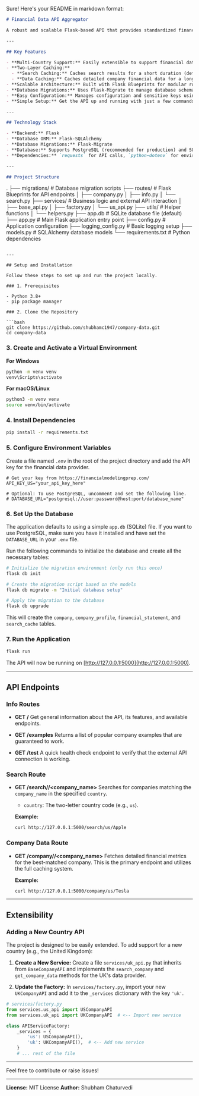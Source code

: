 Sure! Here's your README in markdown format:

```markdown
# Financial Data API Aggregator

A robust and scalable Flask-based API that provides standardized financial data for public companies from various countries. It acts as a middleware, fetching data from external financial APIs, processing it, and serving it through a clean, unified interface with a powerful two-layer database caching system to ensure high performance and reliability.

---

## Key Features

- **Multi-Country Support:** Easily extensible to support financial data from any country's API provider thanks to a Service Factory pattern.
- **Two-Layer Caching:**
  - **Search Caching:** Caches search results for a short duration (default: 1 hour) to reduce redundant API calls.
  - **Data Caching:** Caches detailed company financial data for a longer duration (default: 24 hours) for near-instantaneous responses on subsequent requests.
- **Scalable Architecture:** Built with Flask Blueprints for modular routes and SQLAlchemy for a robust ORM layer.
- **Database Migrations:** Uses Flask-Migrate to manage database schema changes, making updates seamless.
- **Easy Configuration:** Manages configuration and sensitive keys using a `.env` file.
- **Simple Setup:** Get the API up and running with just a few commands.

---

## Technology Stack

- **Backend:** Flask
- **Database ORM:** Flask-SQLAlchemy
- **Database Migrations:** Flask-Migrate
- **Database:** Supports PostgreSQL (recommended for production) and SQLite (for development)
- **Dependencies:** `requests` for API calls, `python-dotenv` for environment management

---

## Project Structure

```

.
├── migrations/             # Database migration scripts
├── routes/                 # Flask Blueprints for API endpoints
│   ├── company.py
│   ├── info.py
│   └── search.py
├── services/               # Business logic and external API interaction
│   ├── base\_api.py
│   ├── factory.py
│   └── us\_api.py
├── utils/                  # Helper functions
│   └── helpers.py
├── app.db                  # SQLite database file (default)
├── app.py                  # Main Flask application entry point
├── config.py               # Application configuration
├── logging\_config.py       # Basic logging setup
├── models.py               # SQLAlchemy database models
└── requirements.txt        # Python dependencies

````

---

## Setup and Installation

Follow these steps to set up and run the project locally.

### 1. Prerequisites

- Python 3.8+
- pip package manager

### 2. Clone the Repository

```bash
git clone https://github.com/shubhamc1947/company-data.git
cd company-data
````

### 3. Create and Activate a Virtual Environment

**For Windows**

```bash
python -m venv venv
venv\Scripts\activate
```

**For macOS/Linux**

```bash
python3 -m venv venv
source venv/bin/activate
```

### 4. Install Dependencies

```bash
pip install -r requirements.txt
```

### 5. Configure Environment Variables

Create a file named `.env` in the root of the project directory and add the API key for the financial data provider.

```env
# Get your key from https://financialmodelingprep.com/
API_KEY_US="your_api_key_here"

# Optional: To use PostgreSQL, uncomment and set the following line.
# DATABASE_URL="postgresql://user:password@host:port/database_name"
```

### 6. Set Up the Database

The application defaults to using a simple `app.db` (SQLite) file. If you want to use PostgreSQL, make sure you have it installed and have set the `DATABASE_URL` in your `.env` file.

Run the following commands to initialize the database and create all the necessary tables:

```bash
# Initialize the migration environment (only run this once)
flask db init

# Create the migration script based on the models
flask db migrate -m "Initial database setup"

# Apply the migration to the database
flask db upgrade
```

This will create the `company`, `company_profile`, `financial_statement`, and `search_cache` tables.

### 7. Run the Application

```bash
flask run
```

The API will now be running on [http://127.0.0.1:5000](http://127.0.0.1:5000).

---

## API Endpoints

### Info Routes

* **GET /**
  Get general information about the API, its features, and available endpoints.

* **GET /examples**
  Returns a list of popular company examples that are guaranteed to work.

* **GET /test**
  A quick health check endpoint to verify that the external API connection is working.

### Search Route

* **GET /search/<country>/\<company\_name>**
  Searches for companies matching the `company_name` in the specified `country`.

  * `country`: The two-letter country code (e.g., `us`).

  **Example:**

  ```bash
  curl http://127.0.0.1:5000/search/us/Apple
  ```

### Company Data Route

* **GET /company/<country>/\<company\_name>**
  Fetches detailed financial metrics for the best-matched company. This is the primary endpoint and utilizes the full caching system.

  **Example:**

  ```bash
  curl http://127.0.0.1:5000/company/us/Tesla
  ```

---

## Extensibility

### Adding a New Country API

The project is designed to be easily extended. To add support for a new country (e.g., the United Kingdom):

1. **Create a New Service:**
   Create a file `services/uk_api.py` that inherits from `BaseCompanyAPI` and implements the `search_company` and `get_company_data` methods for the UK's data provider.

2. **Update the Factory:**
   In `services/factory.py`, import your new `UKCompanyAPI` and add it to the `_services` dictionary with the key `'uk'`.

```python
# services/factory.py
from services.us_api import USCompanyAPI
from services.uk_api import UKCompanyAPI  # <-- Import new service

class APIServiceFactory:
    _services = {
        'us': USCompanyAPI(),
        'uk': UKCompanyAPI(),  # <-- Add new service
    }
    # ... rest of the file
```

---

Feel free to contribute or raise issues!

---

**License:** MIT License
**Author:** Shubham Chaturvedi


